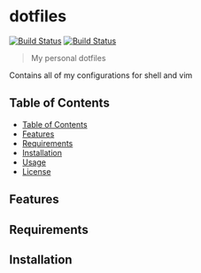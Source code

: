# dotfiles

[![Build Status](https://img.shields.io/badge/build-unknown-lightgrey.svg?longCache=true)](https://travis-ci.org)
[![Build Status](https://img.shields.io/badge/build-pending-lightgrey.svg?longCache=true)](https://www.appveyor.com)


> My personal dotfiles

Contains all of my configurations for shell and vim


## Table of Contents

- [Table of Contents](#table-of-contents)
- [Features](#features)
- [Requirements](#requirements)
- [Installation](#installation)
- [Usage](#usage)
- [License](#license)

## Features

## Requirements

## Installation

